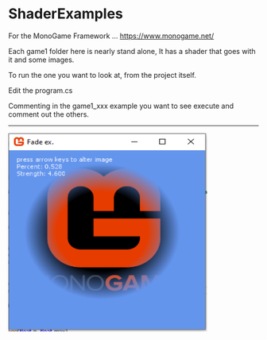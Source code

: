 # ShaderExamples

For the MonoGame Framework ... https://www.monogame.net/
 
Each game1 folder here is nearly stand alone, It has a shader that goes with it and some images.


To run the one you want to look at, from the project itself. 

Edit the program.cs 

Commenting in the game1_xxx example you want to see execute and comment out the others.

_______


<img src="ShaderFade.png"  height="400" width="400">

